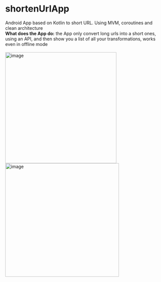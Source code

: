 # shortenUrlApp
Android App based on Kotlin to short URL. Using MVM, coroutines and clean architecture <br>
<b>What does the App do:</b> the App only convert long urls into a short ones, using an API, and then show you a list of all your transformations, works even in offline mode
<br><br>
<img width="352" alt="image" src="https://user-images.githubusercontent.com/17346578/216191632-c82b7c8b-bd09-4309-aeaf-f6d815ea440e.png">
<img width="360" alt="image" src="https://user-images.githubusercontent.com/17346578/216191777-533be44f-2b2d-4283-af3f-e899a5d3269d.png">
